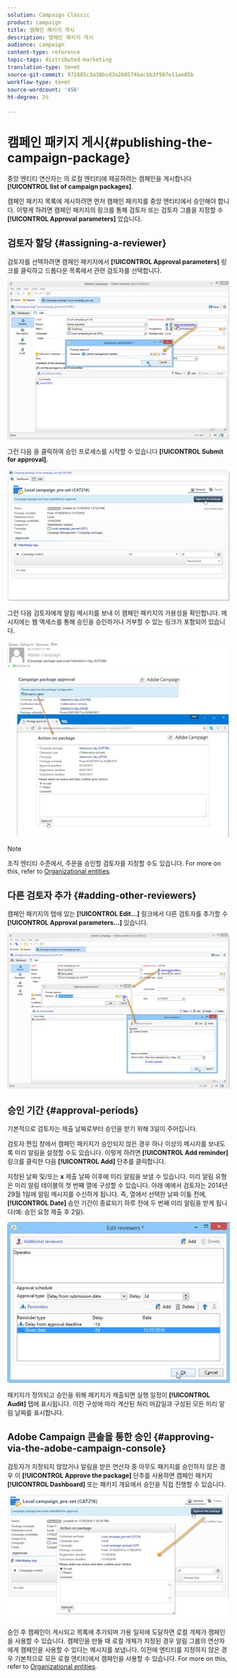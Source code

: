 ```yaml
---
solution: Campaign Classic
product: campaign
title: 캠페인 패키지 게시
description: 캠페인 패키지 게시
audience: campaign
content-type: reference
topic-tags: distributed-marketing
translation-type: tm+mt
source-git-commit: 972885c3a38bcd3a260574bacbb3f507e11ae05b
workflow-type: tm+mt
source-wordcount: '456'
ht-degree: 2%

---
```



# 캠페인 패키지 게시{#publishing-the-campaign-package}

중앙 엔티티 연산자는 의 로컬 엔티티에 제공하려는 캠페인을 게시합니다 **[!UICONTROL list of campaign packages]**.

캠페인 패키지 목록에 게시하려면 먼저 캠페인 패키지를 중앙 엔티티에서 승인해야 합니다. 이렇게 하려면 캠페인 패키지의 링크를 통해 검토자 또는 검토자 그룹을 지정할 수 **[!UICONTROL Approval parameters]** 있습니다.

## 검토자 할당 {#assigning-a-reviewer}

검토자를 선택하려면 캠페인 패키지에서 **[!UICONTROL Approval parameters]** 링크를 클릭하고 드롭다운 목록에서 관련 검토자를 선택합니다.

![](assets/s_advuser_mkg_dist_define_valid.png)

그런 다음 을 클릭하여 승인 프로세스를 시작할 수 있습니다 **[!UICONTROL Submit for approval]**.

![](assets/s_advuser_mkg_dist_valid_process.png)

그런 다음 검토자에게 알림 메시지를 보내 이 캠페인 패키지의 가용성을 확인합니다. 메시지에는 웹 액세스를 통해 승인을 승인하거나 거부할 수 있는 링크가 포함되어 있습니다.

![](assets/s_advuser_mkg_dist_valid_process1.png)

>[!NOTE]
>
>조직 엔티티 수준에서, 주문을 승인할 검토자를 지정할 수도 있습니다. For more on this, refer to [Organizational entities](../../campaign/using/about-distributed-marketing.md#organizational-entities).

## 다른 검토자 추가 {#adding-other-reviewers}

캠페인 패키지의 탭에 있는 **[!UICONTROL Edit...]** 링크에서 다른 검토자를 추가할 수 **[!UICONTROL Approval parameters...]** 있습니다.

![](assets/s_advuser_mkg_dist_select_op_valid.png)

## 승인 기간 {#approval-periods}

기본적으로 검토자는 제출 날짜로부터 승인을 받기 위해 3일이 주어집니다.

검토자 편집 창에서 캠페인 패키지가 승인되지 않은 경우 하나 이상의 메시지를 보내도록 미리 알림을 설정할 수도 있습니다. 이렇게 하려면 **[!UICONTROL Add reminder]** 링크를 클릭한 다음 **[!UICONTROL Add]** 단추를 클릭합니다.

지정된 날짜 및/또는 **x** 제출 날짜 이후에 미리 알림을 보낼 수 있습니다. 미리 알림 유형은 미리 알림 테이블의 첫 번째 열에 구성할 수 있습니다. 아래 예에서 검토자는 2014년 29월 1일에 알림 메시지를 수신하게 됩니다. 즉, 열에서 선택한 날짜 이틀 전에, **[!UICONTROL Date]** 승인 기간이 종료되기 하루 전에 두 번째 미리 알림을 받게 됩니다(예: 승인 요청 제출 후 2일).

![](assets/s_advuser_mkg_dist_reminder_planning.png)

패키지가 정의되고 승인을 위해 패키지가 제출되면 실행 일정이 **[!UICONTROL Audit]** 탭에 표시됩니다. 이전 구성에 따라 계산된 처리 마감일과 구성된 모든 미리 알림 날짜를 표시합니다.

## Adobe Campaign 콘솔을 통한 승인 {#approving-via-the-adobe-campaign-console}

검토자가 지정되지 않았거나 알림을 받은 연산자 중 아무도 패키지를 승인하지 않은 경우 이 **[!UICONTROL Approve the package]** 단추를 사용하면 캠페인 패키지 **[!UICONTROL Dashboard]** 또는 패키지 개요에서 승인을 직접 진행할 수 있습니다.

![](assets/s_advuser_mkg_dist_valid_button.png)

승인 후 캠페인이 게시되고 목록에 추가되며 가용 일자에 도달하면 로컬 개체가 캠페인을 사용할 수 있습니다. 캠페인을 만들 때 로컬 개체가 지정된 경우 알림 그룹의 연산자에게 캠페인을 사용할 수 있다는 메시지를 보냅니다. 이전에 엔티티를 지정하지 않은 경우 기본적으로 모든 로컬 엔티티에서 캠페인을 사용할 수 있습니다. For more on this, refer to [Organizational entities](../../campaign/using/about-distributed-marketing.md#organizational-entities).
